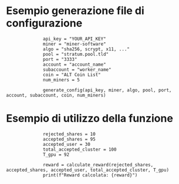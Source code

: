 # Esempio generazione file di configurazione

                  api_key = "YOUR_API_KEY"
                  miner = "miner-software"
                  algo = "sha256, scrypt, x11, ..."
                  pool = "stratum.pool.tld"
                  port = "3333"
                  account = "account_name"
                  subaccount = "worker_name"
                  coin = "ALT Coin List"
                  num_miners = 5
                  
                  generate_config(api_key, miner, algo, pool, port, account, subaccount, coin, num_miners)

# Esempio di utilizzo della funzione

                  rejected_shares = 10
                  accepted_shares = 95
                  accepted_user = 30
                  total_accepted_cluster = 100
                  T_gpu = 92
                  
                  reward = calculate_reward(rejected_shares, accepted_shares, accepted_user, total_accepted_cluster, T_gpu)
                  print(f"Reward calcolata: {reward}")

